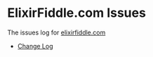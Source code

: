 # ElixirFiddle.com Issues

The issues log for [elixirfiddle.com](https://elixirfiddle.com)

- [Change Log](CHANGELOG.md)